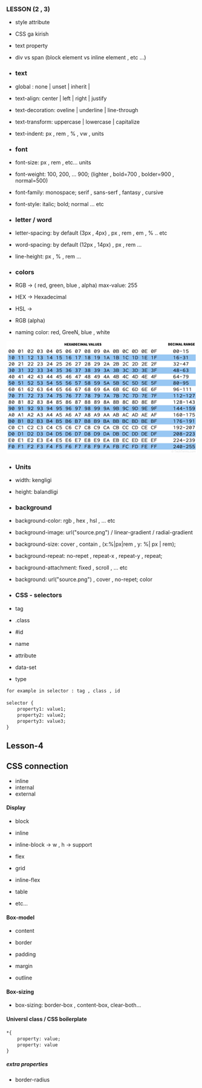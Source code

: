 ### LESSON (2 , 3)

- style attribute
- CSS ga kirish
- text property
- div vs span (block element vs inline element , etc ...) 

- ### text

- global : none | unset | inherit |

- text-align: center | left | right | justify
- text-decoration:  oveline | underline | line-through 
- text-transform: uppercase | lowercase | capitalize
- text-indent: px , rem , % , vw , units


- ### font
- font-size: px , rem , etc...  units
- font-weight: 100, 200, ... 900; (lighter , bold=700 , bolder=900 , normal=500)
- font-family: monospace; serif , sans-serf , fantasy , cursive
- font-style: italic; bold; normal
... etc

- ### letter / word

- letter-spacing: by default (3px , 4px) , px , rem , em , % .. etc
- word-spacing: by default (12px , 14px) , px , rem ...
- line-height: px , % , rem ...

- ### colors

- RGB         -> ( red, green, blue , alpha) max-value: 255
- HEX         -> Hexadecimal     
- HSL         -> 
- RGB (alpha) 
- naming color: red, GreeN, blue , white


![alt text](image.png)

- ### Units

- width: kengligi 
- height: balandligi



- ### background

- background-color: rgb , hex , hsl  , ... etc

- background-image: url("source.png") / linear-gradient / radial-gradient
- background-size: cover , contain , (x:%|px|rem , y: %| px | rem);
- background-repeat: no-repet , repeat-x , repeat-y ,  repeat;
- background-attachment: fixed , scroll , ... etc

- background: url("source.png") , cover , no-repet; color

- ### CSS - selectors

- tag
- .class
- #id


- name
- attribute
- data-set
- type


``` 
for example in selector : tag , class , id

selector {
    property1: value1;
    property2: value2;
    property3: value3;
}

```



## Lesson-4

## CSS connection

- inline
- internal 
- external

#### Display

- block 
- inline
- inline-block -> w , h -> support  

- flex
- grid 
- inline-flex
- table 
- etc...



#### Box-model

- content 
- border
- padding
- margin

- outline


#### Box-sizing
- box-sizing: border-box , content-box, clear-both...

#### Universl class / CSS boilerplate

```
*{
    property: value;
    property: value
}

```


##### extra properties

- border-radius







